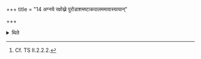 +++
title = "14 अग्नये रक्षोख्ने पुरोडाशमष्टाकपालममावास्यायान्"

+++

<details><summary>थिते</summary>

14a. One should offer a sacrificial bread on eight potsherds to Agni Rakṣoghna on the night of a New moon day.[^1]  

[^1]: Cf. TS II.2.2.2. 
</details>
